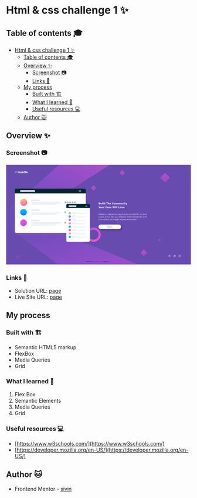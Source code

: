 # Html & css  challenge  1 ✨

## Table of contents 🎓

- [Html \& css  challenge  1 ✨](#html--css--challenge--1-)
  - [Table of contents 🎓](#table-of-contents-)
  - [Overview ✨](#overview-)
    - [Screenshot 📷](#screenshot-)
    - [Links 🔗](#links-)
  - [My process](#my-process)
    - [Built with 🏗](#built-with-)
    - [What I learned 📕](#what-i-learned-)
    - [Useful resources 💻](#useful-resources-)
  - [Author 🐱](#author-)


## Overview ✨

### Screenshot 📷
![](./screenshot/Screenshot%202023-11-06%20at%2022-30-37%20Frontend%20Mentor%20Huddle%20landing%20page%20with%20single%20introductory%20section.png)




### Links 🔗

- Solution URL: [page](https://www.frontendmentor.io/solutions/build-with-grid-and-flexbox-QG4L32uRdA)
- Live Site URL: [page](https://sivin-wi.github.io/huddle-landing-page-with-single-introductory-section-master/)

## My process

### Built with 🏗

- Semantic HTML5 markup
- FlexBox
- Media Queries
- Grid


### What I learned 📕

1. Flex Box
2. Semantic Elements  
3. Media Queries
4. Grid

### Useful resources 💻

- [https://www.w3schools.com/](https://www.w3schools.com/) 
- [https://developer.mozilla.org/en-US/](https://developer.mozilla.org/en-US/)



## Author 🐱


- Frontend Mentor - [sivin](https://www.frontendmentor.io/profile/Sivin-Wi)
